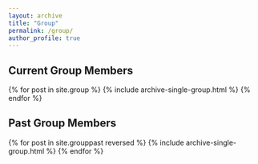 ```yaml
---
layout: archive
title: "Group"
permalink: /group/
author_profile: true
---
```


## Current Group Members 

{% for post in site.group  %}
  {% include archive-single-group.html %}
{% endfor %}

## Past Group Members 

{% for post in site.grouppast reversed %}
{% include archive-single-group.html %}
{% endfor %}
 


